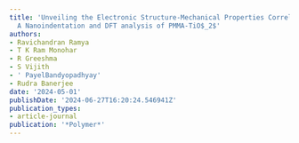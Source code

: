 ```yaml
---
title: 'Unveiling the Electronic Structure-Mechanical Properties Correlation in Nanocomposites:
  A Nanoindentation and DFT analysis of PMMA-TiO$_2$'
authors:
- Ravichandran Ramya
- T K Ram Monohar
- R Greeshma
- S Vijith
- ' PayelBandyopadhyay'
- Rudra Banerjee
date: '2024-05-01'
publishDate: '2024-06-27T16:20:24.546941Z'
publication_types:
- article-journal
publication: '*Polymer*'
---
```

